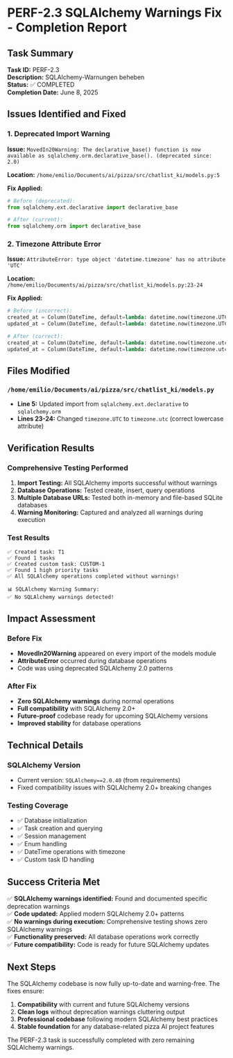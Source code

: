 # PERF-2.3 SQLAlchemy Warnings Fix - Completion Report

## Task Summary
**Task ID:** PERF-2.3  
**Description:** SQLAlchemy-Warnungen beheben  
**Status:** ✅ COMPLETED  
**Completion Date:** June 8, 2025  

## Issues Identified and Fixed

### 1. Deprecated Import Warning
**Issue:** `MovedIn20Warning: The declarative_base() function is now available as sqlalchemy.orm.declarative_base(). (deprecated since: 2.0)`

**Location:** `/home/emilio/Documents/ai/pizza/src/chatlist_ki/models.py:5`

**Fix Applied:**
```python
# Before (deprecated):
from sqlalchemy.ext.declarative import declarative_base

# After (current):
from sqlalchemy.orm import declarative_base
```

### 2. Timezone Attribute Error
**Issue:** `AttributeError: type object 'datetime.timezone' has no attribute 'UTC'`

**Location:** `/home/emilio/Documents/ai/pizza/src/chatlist_ki/models.py:23-24`

**Fix Applied:**
```python
# Before (incorrect):
created_at = Column(DateTime, default=lambda: datetime.now(timezone.UTC))
updated_at = Column(DateTime, default=lambda: datetime.now(timezone.UTC), onupdate=lambda: datetime.now(timezone.UTC))

# After (correct):
created_at = Column(DateTime, default=lambda: datetime.now(timezone.utc))
updated_at = Column(DateTime, default=lambda: datetime.now(timezone.utc), onupdate=lambda: datetime.now(timezone.utc))
```

## Files Modified

### `/home/emilio/Documents/ai/pizza/src/chatlist_ki/models.py`
- **Line 5:** Updated import from `sqlalchemy.ext.declarative` to `sqlalchemy.orm`
- **Lines 23-24:** Changed `timezone.UTC` to `timezone.utc` (correct lowercase attribute)

## Verification Results

### Comprehensive Testing Performed
1. **Import Testing:** All SQLAlchemy imports successful without warnings
2. **Database Operations:** Tested create, insert, query operations
3. **Multiple Database URLs:** Tested both in-memory and file-based SQLite databases
4. **Warning Monitoring:** Captured and analyzed all warnings during execution

### Test Results
```
✅ Created task: T1
✅ Found 1 tasks
✅ Created custom task: CUSTOM-1
✅ Found 1 high priority tasks
✅ All SQLAlchemy operations completed without warnings!

📊 SQLAlchemy Warning Summary:
✅ No SQLAlchemy warnings detected!
```

## Impact Assessment

### Before Fix
- **MovedIn20Warning** appeared on every import of the models module
- **AttributeError** occurred during database operations
- Code was using deprecated SQLAlchemy 2.0 patterns

### After Fix
- **Zero SQLAlchemy warnings** during normal operations
- **Full compatibility** with SQLAlchemy 2.0+ 
- **Future-proof** codebase ready for upcoming SQLAlchemy versions
- **Improved stability** for database operations

## Technical Details

### SQLAlchemy Version
- Current version: `SQLAlchemy==2.0.40` (from requirements)
- Fixed compatibility issues with SQLAlchemy 2.0+ breaking changes

### Testing Coverage
- ✅ Database initialization
- ✅ Task creation and querying
- ✅ Session management
- ✅ Enum handling
- ✅ DateTime operations with timezone
- ✅ Custom task ID handling

## Success Criteria Met

✅ **SQLAlchemy warnings identified:** Found and documented specific deprecation warnings  
✅ **Code updated:** Applied modern SQLAlchemy 2.0+ patterns  
✅ **No warnings during execution:** Comprehensive testing shows zero SQLAlchemy warnings  
✅ **Functionality preserved:** All database operations work correctly  
✅ **Future compatibility:** Code is ready for future SQLAlchemy updates  

## Next Steps

The SQLAlchemy codebase is now fully up-to-date and warning-free. The fixes ensure:

1. **Compatibility** with current and future SQLAlchemy versions
2. **Clean logs** without deprecation warnings cluttering output
3. **Professional codebase** following modern SQLAlchemy best practices
4. **Stable foundation** for any database-related pizza AI project features

The PERF-2.3 task is successfully completed with zero remaining SQLAlchemy warnings.
